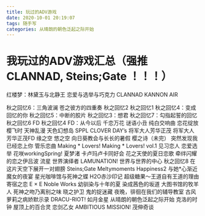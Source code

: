 ```yaml
---
title: 玩过的ADV游戏
date: 2020-10-01 20:19:07
tags: 随手写
categories: 从晴朗的朝色泛起之际开始
---
```


# 我玩过的ADV游戏汇总（强推CLANNAD, Steins;Gate ！！！）

红楼梦：林黛玉与北静王
恋爱与选举与巧克力
CLANNAD
KANNON
AIR
<!--more-->
秋之回忆6：三角波澜
苍之彼方的四重奏
秋之回忆2
秋之回忆1
秋之回忆4：变成回忆的你
秋之回忆5：中断的胶片
秋之回忆3：想君
秋之回忆7：勾指起誓的回忆
秋之回忆6 FD
秋之回忆4 FD：从今以后
千恋万花
谜语小丑
纯白交响曲
恋花绽放樱飞时
天神乱漫
天色幻想岛
SPPL
CLOVER DAY’s
将军大人芳华正茂
将军大人芳华正茂FD
缘之空
悠之空
向日葵教会与长长的暑假
樱之诗（未完）
突然发现我已经恋上你
管乐恋曲
Making * Lovers!
Making * Lovers! vol.1
见习恋人
恋爱选举
花咲workingSpring!
夏梦渚
卡卢玛卢卡同好会
花之天使的夏日恋歌
牵绊闪耀的恋之伊吕波
流星 世界演绎者
LAMUNATION!
世界与世界的中心
秋之回忆8
在这片天空下展开一对翅膀
Steins;Gate
Meltymoments
Happiness2
与她\*心渐近
魔女的夜宴
星光咖啡馆与死神之蝶
H2O赤沙印记
超级糖果～王道自有王道的理由
寄宿之恋
E × E
Noble Works
幼驯染与十年的夏
染成茜色的坂道
大图书馆的牧羊人
死神之吻乃离别之味
晓之护卫
鬼的捉迷藏
夜晚，徘徊在我们的辅导教室
古风萝莉之病娇默示录
DRACU-RIOT!
如月金星
从晴朗的朝色泛起之际开始
克洛的时钟
屋顶上的百合灵
恋剑乙女
AMBITIOUS MISSION!
茂伸奇谈
